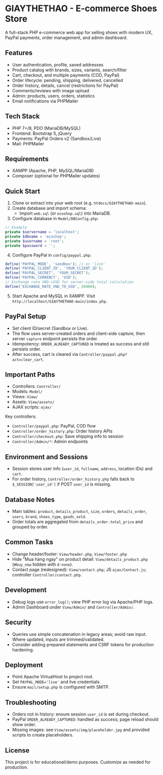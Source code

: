 # GIAYTHETHAO - E-commerce Shoes Store

A full-stack PHP e-commerce web app for selling shoes with modern UX, PayPal payments, order management, and admin dashboard.

## Features
- User authentication, profile, saved addresses
- Product catalog with brands, sizes, variants, search/filter
- Cart, checkout, and multiple payments (COD, PayPal)
- Order lifecycle: pending, shipping, delivered, cancelled
- Order history, details, cancel (restrictions for PayPal)
- Comments/reviews with image upload
- Admin: products, users, orders, statistics
- Email notifications via PHPMailer

## Tech Stack
- PHP 7+/8, PDO (MariaDB/MySQL)
- Frontend: Bootstrap 5, jQuery
- Payments: PayPal Orders v2 (Sandbox/Live)
- Mail: PHPMailer

## Requirements
- XAMPP (Apache, PHP, MySQL/MariaDB)
- Composer (optional for PHPMailer updates)

## Quick Start
1. Clone or extract into your web root (e.g. `htdocs/GIAYTHETHAO-main`).
2. Create database and import schema:
   - Import `web.sql` (or `ecoshop.sql`) into MariaDB.
3. Configure database in `Model/DBConfig.php`:
```php
// Example
private $servername = 'localhost';
private $dbname = 'ecoshop';
private $username = 'root';
private $password = '';
```
4. Configure PayPal in `config/paypal.php`:
```php
define('PAYPAL_MODE', 'sandbox'); // or 'live'
define('PAYPAL_CLIENT_ID', 'YOUR_CLIENT_ID');
define('PAYPAL_SECRET', 'YOUR_SECRET');
define('PAYPAL_CURRENCY', 'USD');
// Exchange rate VND->USD for server-side total calculation
define('EXCHANGE_RATE_VND_TO_USD', 26000);
```
5. Start Apache and MySQL in XAMPP. Visit `http://localhost/GIAYTHETHAO-main/index.php`.

## PayPal Setup
- Set client ID/secret (Sandbox or Live).
- The flow uses server-created orders and client-side capture, then server `capture` endpoint persists the order.
- Idempotency: `ORDER_ALREADY_CAPTURED` is treated as success and still persists order.
- After success, cart is cleared via `Controller/paypal.php?act=clear_cart`.

## Important Paths
- Controllers: `Controller/`
- Models: `Model/`
- Views: `View/`
- Assets: `View/assets/`
- AJAX scripts: `ajax/`

Key controllers:
- `Controller/paypal.php`: PayPal, COD flow
- `Controller/order_history.php`: Order history APIs
- `Controller/checkout.php`: Save shipping info to session
- `Controller/Admin/*`: Admin endpoints

## Environment and Sessions
- Session stores user info (`user_id`, `fullname`, `address`, location IDs) and `cart`.
- For order history, `Controller/order_history.php` falls back to `$_SESSION['user_id']` if POST `user_id` is missing.

## Database Notes
- Main tables: `product`, `details_product`, `size`, `orders`, `details_order`, `users`, `brand`, `shoes_type`, `goods_sold`.
- Order totals are aggregated from `details_order.total_price` and grouped by order.

## Common Tasks
- Change header/footer: `View/header.php`, `View/footer.php`
- Hide "Mua hàng ngay" on product detail: `View/details_product.php` (`#buy_now` hidden with `d-none`).
- Contact page (redesigned): `View/contact.php`; JS `ajax/Contact.js`; controller `Controller/contact.php`.

## Development
- Debug logs use `error_log()`; view PHP error log via Apache/PHP logs.
- Admin Dashboard under `View/Admin/` and `Controller/Admin/`.

## Security
- Queries use simple concatenation in legacy areas; avoid raw input. Where updated, inputs are trimmed/validated.
- Consider adding prepared statements and CSRF tokens for production hardening.

## Deployment
- Point Apache VirtualHost to project root.
- Set `PAYPAL_MODE='live'` and live credentials.
- Ensure `mail/setup.php` is configured with SMTP.

## Troubleshooting
- Orders not in history: ensure session `user_id` is set during checkout.
- PayPal `ORDER_ALREADY_CAPTURED`: handled as success; page reload should show order.
- Missing images: see `View/assets/img/placeholder.jpg` and provided scripts to create placeholders.

## License
This project is for educational/demo purposes. Customize as needed for production.
